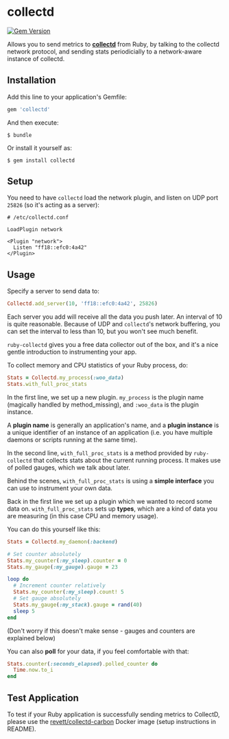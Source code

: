 # collectd

[![Gem Version](https://badge.fury.io/rb/collectd.svg)](http://badge.fury.io/rb/collectd)

Allows you to send metrics to [**collectd**](https://github.com/collectd/collectd) from Ruby, by talking to the collectd network protocol, and sending stats periodicially to a network-aware instance of collectd.

## Installation

Add this line to your application's Gemfile:

```ruby
gem 'collectd'
```

And then execute:

    $ bundle

Or install it yourself as:

    $ gem install collectd

## Setup

You need to have `collectd` load the network plugin, and listen on UDP port `25826` (so it's acting as a server): 

```
# /etc/collectd.conf

LoadPlugin network
  
<Plugin "network">
  Listen "ff18::efc0:4a42"
</Plugin>
```

Usage
-----

Specify a server to send data to:

```ruby
Collectd.add_server(10, 'ff18::efc0:4a42', 25826)
```

Each server you add will receive all the data you push later. An interval of 10 is quite reasonable. Because of UDP and `collectd`'s network buffering, you can set the interval to less than 10, but you won't see much benefit.

`ruby-collectd` gives you a free data collector out of the box, and it's a nice gentle introduction to instrumenting your app. 

To collect memory and CPU statistics of your Ruby process, do:

```ruby
Stats = Collectd.my_process(:woo_data)
Stats.with_full_proc_stats
```

In the first line, we set up a new plugin. ``my_process`` is the plugin name (magically handled by method_missing), and ``:woo_data`` is the plugin instance. 

A **plugin name** is generally an application's name, and a **plugin instance** is a unique identifier of an instance of an application (i.e. you have multiple daemons or scripts running at the same time).

In the second line, ``with_full_proc_stats`` is a method provided by `ruby-collectd` that collects stats about the current running process. It makes use of polled gauges, which we talk about later. 

Behind the scenes, ``with_full_proc_stats`` is using a **simple interface** you can use to instrument your own data. 

Back in the first line we set up a plugin which we wanted to record some data on. ``with_full_proc_stats`` sets up **types**, which are a kind of data you are measuring (in this case CPU and memory usage).

You can do this yourself like this: 

```ruby
Stats = Collectd.my_daemon(:backend)

# Set counter absolutely
Stats.my_counter(:my_sleep).counter = 0
Stats.my_gauge(:my_gauge).gauge = 23 

loop do 
  # Increment counter relatively
  Stats.my_counter(:my_sleep).count! 5
  # Set gauge absolutely
  Stats.my_gauge(:my_stack).gauge = rand(40)
  sleep 5
end
```

    
(Don't worry if this doesn't make sense - gauges and counters are explained 
below)

You can also **poll** for your data, if you feel comfortable with that:

```ruby
Stats.counter(:seconds_elapsed).polled_counter do
  Time.now.to_i
end
```

Test Application
--------------------

To test if your Ruby application is successfully sending metrics to CollectD, please use the [revett/collectd-carbon](https://github.com/revett/collectd-docker) Docker image (setup instructions in README).

